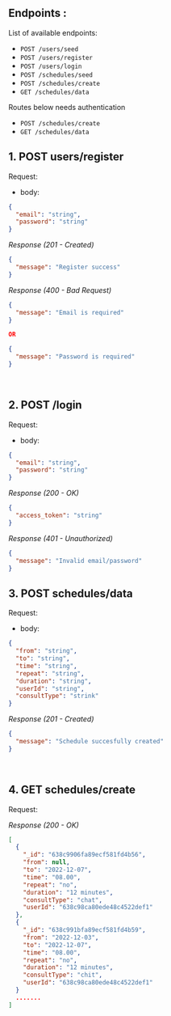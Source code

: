 ## Endpoints :

List of available endpoints:

- `POST /users/seed`
- `POST /users/register`
- `POST /users/login`
- `POST /schedules/seed`
- `POST /schedules/create`
- `GET /schedules/data`

Routes below needs authentication

- `POST /schedules/create`
- `GET /schedules/data`

## 1. POST users/register

Request:

- body:

```json
{
  "email": "string",
  "password": "string"
}
```

_Response (201 - Created)_

```json
{
  "message": "Register success"
}
```

_Response (400 - Bad Request)_

```json
{
  "message": "Email is required"
}

OR

{
  "message": "Password is required"
}
```

&nbsp;

## 2. POST /login

Request:

- body:

```json
{
  "email": "string",
  "password": "string"
}
```

_Response (200 - OK)_

```json
{
  "access_token": "string"
}
```

_Response (401 - Unauthorized)_

```json
{
  "message": "Invalid email/password"
}
```

## 3. POST schedules/data

Request:

- body:

```json
{
  "from": "string",
  "to": "string",
  "time": "string",
  "repeat": "string",
  "duration": "string",
  "userId": "string",
  "consultType": "strink"
}
```

_Response (201 - Created)_

```json
{
  "message": "Schedule succesfully created"
}
```

&nbsp;

## 4. GET schedules/create

Request:

_Response (200 - OK)_

```json
[
  {
    "_id": "638c9906fa89ecf581fd4b56",
    "from": null,
    "to": "2022-12-07",
    "time": "08.00",
    "repeat": "no",
    "duration": "12 minutes",
    "consultType": "chat",
    "userId": "638c98ca80ede48c4522def1"
  },
  {
    "_id": "638c991bfa89ecf581fd4b59",
    "from": "2022-12-03",
    "to": "2022-12-07",
    "time": "08.00",
    "repeat": "no",
    "duration": "12 minutes",
    "consultType": "chit",
    "userId": "638c98ca80ede48c4522def1"
  }
  .......
]
```

&nbsp;

